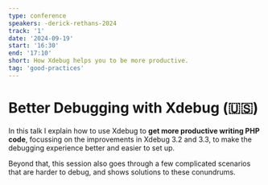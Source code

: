```yaml
---
type: conference
speakers: -derick-rethans-2024 
track: '1'
date: '2024-09-19'
start: '16:30'
end: '17:10'
short: How Xdebug helps you to be more productive. 
tag: 'good-practices'
---
```


# Better Debugging with Xdebug (🇺🇸) 

In this talk I explain how to use Xdebug to **get more productive writing PHP code**, focussing on the improvements in Xdebug 3.2 and 3.3, to make
the debugging experience better and easier to set up.

Beyond that, this session also goes through a few complicated scenarios that are harder to debug, and shows solutions to these conundrums.
